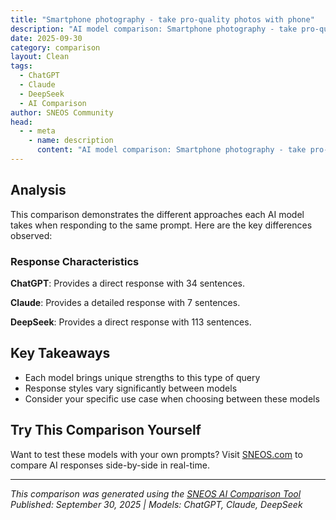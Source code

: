 ```yaml
---
title: "Smartphone photography - take pro-quality photos with phone"
description: "AI model comparison: Smartphone photography - take pro-quality photos with phone..."
date: 2025-09-30
category: comparison
layout: Clean
tags:
  - ChatGPT
  - Claude
  - DeepSeek
  - AI Comparison
author: SNEOS Community
head:
  - - meta
    - name: description
      content: "AI model comparison: Smartphone photography - take pro-quality photos with phone..."
---
```


<ChatComparison
  title="Smartphone photography - take pro-quality photos with phone"
  prompt="Smartphone photography - take pro-quality photos with phone"
  :responses='{"ChatGPT": "Taking professional-quality photos with your smartphone is entirely possible with the right techniques and tools. Here are some tips to help you capture stunning images using your phone:\n\n### 1. Understand Your Phone Camera\n- **Explore Camera Settings:** Learn about the different modes (portrait, night, panorama) and manual controls (ISO, shutter speed, exposure).\n- **Use the Highest Resolution:** Set your camera to capture images at the highest resolution or quality available.\n\n### 2. Composition Techniques\n- **Rule of Thirds:** Enable the grid lines on your camera and position your subject along these lines or their intersections.\n- **Leading Lines:** Use natural lines (roads, fences) in the scene to guide the viewer\u2019s eye toward the subject.\n- **Framing:** Use elements like windows, arches, or branches to frame your subject.\n- **Symmetry and Patterns:** Look for symmetry or repeating patterns for visual interest.\n- **Background:** Keep the background simple to avoid distractions unless it adds context to the subject.\n\n### 3. Lighting\n- **Use Natural Light:** Early morning and late afternoon (golden hour) provide soft, warm light ideal for photos.\n- **Avoid Harsh Light:** Midday sunlight can create strong shadows; seek shaded areas or diffuse the light if possible.\n- **Use Reflectors:** Even a piece of white paper can bounce light onto your subject to reduce shadows.\n- **Low Light:** Use night mode or keep steady using a tripod; avoid zooming in as it reduces quality.\n\n### 4. Focus and Exposure\n- **Tap to Focus:** Always tap on your subject on the screen to ensure it\u0027s sharp.\n- **Adjust Exposure:** Swipe up or down (on many phones) to brighten or darken the image as needed.\n\n### 5. Use a Tripod or Stabilizer\n- This minimizes shake, especially in low-light or long-exposure shots.\n\n### 6. Editing\n- Use apps like Adobe Lightroom, Snapseed, or VSCO to enhance your photos.\n- Adjust brightness, contrast, saturation, sharpness, and crop for better composition.\n- Avoid over-editing; keep it natural.\n\n### 7. Use External Lenses\n- Clip-on lenses (wide-angle, macro, telephoto) can expand your creative options.\n\n### 8. Avoid Digital Zoom\n- Instead, move closer to your subject for better clarity.\n\n### 9. Shoot in RAW (if available)\n- RAW files retain more image data, allowing better control in editing.\n\n### 10. Practice\n- Experiment with different angles, perspectives, and subjects to improve your skills.\n\n---\n\nBy applying these techniques, your smartphone photography can reach a professional level without needing expensive equipment. Happy shooting!", "Claude": "# Pro-Quality Smartphone Photography Guide\n\n## Master Your Camera Settings\n\n### **Manual Mode Essentials**\n- **ISO**: Keep as low as possible (100-400) to reduce noise\n- **Shutter Speed**: Use faster speeds (1/60s\u002B) for sharp handheld shots\n- **Focus**: Tap to focus on your main subject, use focus peaking if available\n- **Exposure Compensation**: Adjust brightness without changing other settings\n\n### **Key Camera Features to Use**\n- **RAW format**: Captures more data for better editing flexibility\n- **Gridlines**: Enable rule of thirds for better composition\n- **Manual focus**: For precise control in challenging conditions\n- **Histogram**: Monitor exposure levels in real-time\n\n## Composition Techniques\n\n### **Rule of Thirds**\n- Place subjects along grid lines or intersections\n- Horizon on upper or lower third, not center\n- Creates more dynamic, visually interesting images\n\n### **Leading Lines**\n- Use roads, fences, or architectural elements\n- Guide the viewer\u0027s eye through the frame\n- Create depth and dimension\n\n### **Framing \u0026 Depth**\n- Include foreground, middle ground, and background elements\n- Use doorways, branches, or structures as natural frames\n- Creates layers and visual interest\n\n## Lighting Mastery\n\n### **Golden Hour Magic**\n- Shoot 1 hour after sunrise or before sunset\n- Provides warm, soft, flattering light\n- Reduces harsh shadows and contrast\n\n### **Blue Hour**\n- 30 minutes after sunset or before sunrise\n- Perfect for cityscapes and architectural shots\n- Balances artificial and natural light\n\n### **Overcast Advantage**\n- Clouds act as a natural softbox\n- Even lighting perfect for portraits\n- Reduces harsh shadows and bright spots\n\n## Advanced Techniques\n\n### **HDR (High Dynamic Range)**\n- Use for high-contrast scenes\n- Captures detail in both shadows and highlights\n- Don\u0027t overprocess - keep it natural\n\n### **Focus Stacking**\n- Take multiple shots at different focus points\n- Blend for maximum sharpness throughout\n- Great for macro and landscape photography\n\n### **Long Exposure**\n- Use tripod or stable surface\n- Create motion blur in water or clouds\n- Use ND filters or built-in long exposure modes\n\n## Essential Accessories\n\n### **Must-Have Gear**\n- **Tripod**: Crucial for sharp images in low light\n- **Lens attachments**: Wide-angle, macro, or telephoto\n- **Polarizing filter**: Reduces reflections, enhances skies\n- **External lighting**: LED panels or reflectors\n\n### **Smartphone-Specific Tools**\n- **Gimbal stabilizer**: For smooth video and sharp photos\n- **Lens cleaning kit**: Keep optics spotless\n- **Power bank**: Extended shooting sessions\n- **Camera remote**: Minimize camera shake\n\n## Post-Processing Tips\n\n### **Essential Apps**\n- **Lightroom Mobile**: Professional-grade editing\n- **Snapseed**: Free, powerful editing tools\n- **VSCO**: Film-inspired filters and adjustments\n\n### **Key Editing Steps**\n1. **Basic adjustments**: Exposure, highlights, shadows\n2. **Color grading**: Enhance mood and atmosphere\n3. **Sharpening**: Subtle enhancement for crisp details\n4. **Noise reduction**: Clean up high-ISO images\n\n## Pro Tips for Better Results\n\n### **Stability \u0026 Sharpness**\n- Use both hands, tuck elbows against body\n- Lean against walls or stable surfaces\n- Use timer or voice commands to avoid camera shake\n- Clean lens regularly for maximum clarity\n\n### **Portrait Photography**\n- Use portrait mode for natural background blur\n- Position subject 3-8 feet away for best effect\n- Watch for good catch-light in eyes\n- Avoid direct overhead lighting\n\n### **Landscape Photography**\n- Use wide-angle lens or mode\n- Include interesting foreground elements\n- Shoot in RAW for maximum editing flexibility\n- Check focus on distant objects\n\n## Common Mistakes to Avoid\n\n- **Over-editing**: Keep adjustments natural and realistic\n- **Ignoring backgrounds**: Always check what\u0027s behind your subject\n- **Poor timing**: Wait for better light instead of rushing\n- **Not experimenting**: Try different angles and perspectives\n- **Forgetting backup**: Save important shots to cloud storage\n\n## Practice Exercises\n\n1. **Daily Photo Challenge**: Take one intentional photo daily\n2. **Single Subject Series**: Photograph one object in 10 different ways\n3.", "DeepSeek": "Of course! You\u0027re right\u2014today\u0027s smartphones are incredibly powerful cameras that live in our pockets. \u0022Pro-quality\u0022 is less about the gear and more about the photographer\u0027s knowledge and technique.\n\nHere is a comprehensive guide to taking pro-quality photos with your smartphone, broken down into key areas.\n\n---\n\n### Part 1: Master Your Mindset (The \u0022Pro\u0022 Philosophy)\n\n1. **Your Phone is a Camera:** The first step is to stop thinking of it as a \u0022phone that takes pictures\u0022 and start thinking of it as a \u0022camera that makes calls.\u0022 This mental shift makes you more intentional.\n2. **Light is Everything:** Pros will always say this. No amount of megapixels can beat beautiful, well-used light. Your primary goal is to find and harness good light.\n3. **Composition Over Megapixels:** A beautifully composed 12MP photo is infinitely better than a poorly composed 108MP one.\n4. **Post-Processing is Non-Negotiable:** Pro photos are rarely straight out of the camera (SOOC). Editing is the final, crucial step to making your vision come to life.\n\n---\n\n### Part 2: The Technical Foundation (Getting the Shot Right)\n\n#### A. Nail the Focus and Exposure\n* **Tap to Focus:** Tap your screen on your main subject. This tells the camera what\u0027s most important.\n* **Control Exposure Manually:** After tapping to focus, a little sun icon or slider will appear. Slide your finger up or down to brighten or darken the image **before** you take the shot. Don\u0027t rely on fixing a dark photo later.\n\n#### B. Shoot in \u0022Pro\u0022 or \u0022Manual\u0022 Mode\nIf your phone has it, **use it.** This is the single biggest step towards pro-quality. It gives you control over:\n* **ISO:** The sensor\u0027s sensitivity to light. Keep it as LOW as possible (e.g., 50-200) to avoid grain (noise). Increase it only in very dark situations.\n* **Shutter Speed:** How long the shutter stays open. Use fast speeds (1/250s\u002B) to freeze motion (sports, kids). Use slow speeds (1/15s or slower) for creative blur (light trails, smooth water). **Use a tripod for slow speeds!**\n* **White Balance (WB):** Adjust this to make sure whites look white, not blue or orange. You can set it manually (e.g., Daylight, Cloudy, Tungsten) or use a custom Kelvin value for precision.\n* **Focus:** Switch between Auto and Manual Focus for tricky situations.\n\n#### C. Shoot in RAW Format (If Available)\nRAW files (like DNG) capture vastly more data than JPEGs. They look flat out of the camera but give you immense flexibility in editing to recover shadows/highlights and adjust colors without losing quality. **This is a game-changer.**\n\n---\n\n### Part 3: The Art of Composition (Arranging Your Shot)\n\nThese are timeless rules that work regardless of your camera.\n\n1. **Rule of Thirds:** Turn on the gridlines in your camera settings. Place your subject where the lines intersect for a more dynamic and balanced photo.\n2. **Leading Lines:** Use natural lines (roads, paths, fences, rivers) to lead the viewer\u0027s eye *into* the photograph and towards your subject.\n3. **Find Framing:** Use elements like windows, archways, or tree branches to frame your subject, adding depth and focusing attention.\n4. **Play with Perspective:** Don\u0027t just shoot from eye level. Get down low, climb up high, or shoot from the hip. Changing your angle can make a mundane scene extraordinary.\n5. **Embrace Negative Space:** Leaving a lot of empty space (like a clear sky or a blank wall) around your subject can create a powerful, minimalist, and professional look.\n6. **Look for Symmetry and Patterns:** The human eye is drawn to symmetry and repeating patterns. They create a sense of harmony and order.\n\n---\n\n### Part 4: Essential Smartphone Accessories\n\nYou don\u0027t need much, but a few small tools can elevate your game.\n\n* **A Tripod (\u0026 Smartphone Mount):** Essential for low-light shots, long exposures, self-portraits, and ensuring razor-sharp images. Get a small, flexible one for travel.\n* **A Lens Cleaning Cloth:** A smudged lens is the #1 cause of soft, hazy photos. Wipe it clean before every shoot.\n* **External Storage/Cloud Backup:** Pros don\u0027t lose photos. Regularly back up your work.\n* *Bonus/Advanced:*\n * **Moment Lenses:** Clip-on lenses (wide, tele, macro) that can significantly expand your phone\u0027s optical capabilities.\n * **External Light:** A small, portable LED light can work wonders for portraits or product shots in dim light.\n\n---\n\n### Part 5: The Magic of Editing (From Good to Pro)\n\nShoot with editing in mind. Here\u2019s a simple workflow using apps like **Lightroom Mobile** (highly recommended), **Snapseed**, or **VSCO**.\n\n1. **Crop \u0026 Straighten:** First, fix your composition. Straighten horizons and crop to remove distractions.\n2. **Adjust Exposure \u0026 Contrast:**\n * Increase **Exposure** if needed.\n * Boost **Contrast** almost always to add punch.\n * Adjust **Highlights** (pull down to recover detail in bright skies) and **Shadows** (lift up to reveal detail in dark areas).\n3. **Work with Color:**\n * Increase **Vibrance** for a smart color boost (it\u0027s more subtle than Saturation).\n * Adjust **White Balance** to get the colors looking natural or creative.\n4. **Add Sharpening \u0026 Reduce Noise:**\n * Apply a moderate amount of **Sharpening**.\n * Use **Noise Reduction** if you shot with a high ISO.\n5. **Create a \u0022Look\u0022 (Presets/Filters):** Once you develop an editing style you like, you can save it as a preset to apply to similar photos for a consistent look.\n\n---\n\n### Part 6: Pro Tips for Specific Situations\n\n* **Portraits:**\n * Use \u0022Portrait Mode\u0022 wisely. It works best with a clear subject and a busy background.\n * Shoot during the **\u0022Golden Hour\u0022** (hour after sunrise/before sunset) for the most flattering light.\n * Get on eye-level with your subject.\n* **Landscapes:**\n * Use a tripod and a low ISO for maximum clarity.\n * Use the ultra-wide lens for epic scale, but the main lens often has better quality.\n * Look for a foreground element to create a sense of depth.\n* **Low Light:**\n * **Use a tripod.** This is non-negotiable.\n * Use Night Mode, or better yet, use Pro Mode with a low ISO and a slow shutter speed (e.g., 2-10 seconds).\n * Avoid using the flash.\n* **Macro:**\n * Get *very* close. Use your phone\u0027s macro mode if it has one, or get a clip-on macro lens.\n * Ensure your subject is perfectly still and that you have good, even light.\n\n### Your Action Plan:\n\n1. **Today:** Clean your lens and turn on the camera grid.\n2. **This Week:** Experiment with tapping to focus and manually adjusting exposure for every shot.\n3. **This Month:** Dive into your phone\u0027s Pro/Manual mode. Take the same photo with Auto and Manual settings to see the difference.\n4. **Ongoing:** Download a powerful editing app like Lightroom Mobile and practice the basic editing workflow.\n\nThe best camera is the one you have with you. By mastering these techniques, you\u0027ll stop taking snapshots and start creating photographs you\u0027ll be proud to call your own."}' 
  published-date="22:46"
/>

## Analysis

This comparison demonstrates the different approaches each AI model takes when responding to the same prompt. Here are the key differences observed:

### Response Characteristics

**ChatGPT**: Provides a direct response with 34 sentences. 

**Claude**: Provides a detailed response with 7 sentences. 

**DeepSeek**: Provides a direct response with 113 sentences. 

## Key Takeaways

- Each model brings unique strengths to this type of query
- Response styles vary significantly between models
- Consider your specific use case when choosing between these models

## Try This Comparison Yourself

Want to test these models with your own prompts? Visit [SNEOS.com](https://sneos.com) to compare AI responses side-by-side in real-time.

---

*This comparison was generated using the [SNEOS AI Comparison Tool](https://sneos.com)*
*Published: September 30, 2025 | Models: ChatGPT, Claude, DeepSeek*
